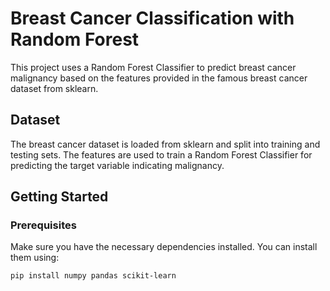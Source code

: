 # Breast Cancer Classification with Random Forest

This project uses a Random Forest Classifier to predict breast cancer malignancy based on the features provided in the famous breast cancer dataset from sklearn.

## Dataset

The breast cancer dataset is loaded from sklearn and split into training and testing sets. The features are used to train a Random Forest Classifier for predicting the target variable indicating malignancy.

## Getting Started

### Prerequisites

Make sure you have the necessary dependencies installed. You can install them using:

```bash
pip install numpy pandas scikit-learn
